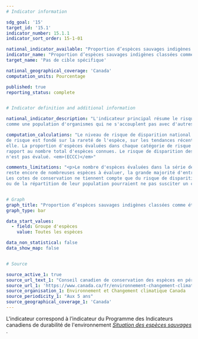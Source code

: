 ```yaml
---
# Indicator information

sdg_goal: '15'
target_id: '15.1'
indicator_number: 15.1.1
indicator_sort_order: 15-1-01

national_indicator_available: "Proportion d’espèces sauvages indigènes classées comme étant en sécurité ou apparemment en sécurité selon le risque de disparition national"
indicator_name: "Proportion d’espèces sauvages indigènes classées comme étant en sécurité ou apparemment en sécurité selon le risque de disparition national"
target_name: 'Pas de cible spécifique'

national_geographical_coverage: 'Canada'
computation_units: Pourcentage

published: true
reporting_status: complete


# Indicator definition and additional information

national_indicator_description: "L'indicateur principal résume le risque de disparition des différentes espèces au Canada. Une espèce est définie 
comme une population d'organismes qui ne s'accouplent pas avec d'autres populations même lorsqu'elles occupent un même territoire au même moment. <em>(ECCC)</em>"

computation_calculations: "Le niveau de risque de disparition national est une évaluation de la probabilité qu'une espèce donnée disparaisse du Canada. Ce niveau 
de risque est fondé sur la rareté de l'espèce, sur les tendances récentes de la taille et de la répartition de sa population ainsi que sur les menaces pesant sur 
elle. La proportion d'espèces évaluées dans chaque catégorie de risque est rapportée ainsi que la proportion d'espèces dont le risque de disparition est connu par 
rapport au nombre total d'espèces connues. Le risque de disparition des espèces qui ne sont pas indigènes au Canada, dites espèces exotiques, 
n'est pas évalué. <em>(ECCC)</em>"

comments_limitations: "<p>Le nombre d'espèces évaluées dans la série de rapports Espèces sauvages est passé de 1 670 en 2000 à 29 848 en 2015. Cependant, il 
reste encore de nombreuses espèces à évaluer, la grande majorité d'entre elles étant des insectes et d'autres invertébrés.<br>
Les cotes de conservation ne tiennent compte que du risque de disparition du Canada. Il s'ensuit que pour certaines espèces, des changements importants de la taille 
ou de la répartition de leur population pourraient ne pas susciter un changement de leur cote de conservation. <em>(ECCC)</em></p>"


# Graph
graph_title: "Proportion d’espèces sauvages indigènes classées comme étant en sécurité ou apparemment en sécurité"
graph_type: bar

data_start_values:
  - field: Groupe d'espèces
    value: Toutes les espèces

data_non_statistical: false
data_show_map: false


# Source

source_active_1: true
source_url_text_1: "Conseil canadien de conservation des espèces en péril (2016) Espèces sauvages 2015 : la situation générale des espèces au Canada, Groupe de travail national sur la situation générale."
source_url_1: 'https://www.canada.ca/fr/environnement-changement-climatique/services/indicateurs-environnementaux/situation-especes-sauvages.html'
source_organisation_1: Environnement et Changement climatique Canada
source_periodicity_1: "Aux 5 ans"
source_geographical_coverage_1: 'Canada'
---
```

L'indicateur correspond à l’indicateur du Programme des Indicateurs canadiens de durabilité de l'environnement <a href="https://www.canada.ca/fr/environnement-changement-climatique/services/indicateurs-environnementaux/situation-especes-sauvages.html"> <em>Situation des espèces sauvages </em></a>.
